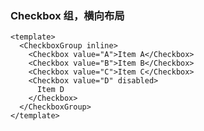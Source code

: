 ### Checkbox 组，横向布局

<!--start-code-->

```vue
<template>
  <CheckboxGroup inline>
    <Checkbox value="A">Item A</Checkbox>
    <Checkbox value="B">Item B</Checkbox>
    <Checkbox value="C">Item C</Checkbox>
    <Checkbox value="D" disabled>
      Item D
    </Checkbox>
  </CheckboxGroup>
</template>
```

<!--end-code-->
